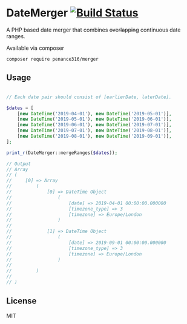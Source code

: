 # DateMerger   [![Build Status](https://app.travis-ci.com/penance316/merger.svg?branch=master)](https://app.travis-ci.com/penance316/merger)

A PHP based date merger that combines ~~overlapping~~ continuous date ranges.

Available via composer

`composer require penance316/merger`

## Usage
```PHP

// Each date pair should consist of [earlierDate, laterDate].

$dates = [
    [new DateTime('2019-04-01'), new DateTime('2019-05-01')],
    [new DateTime('2019-05-01'), new DateTime('2019-06-01')],
    [new DateTime('2019-06-01'), new DateTime('2019-07-01')],
    [new DateTime('2019-07-01'), new DateTime('2019-08-01')],
    [new DateTime('2019-08-01'), new DateTime('2019-09-01')],
];

print_r(DateMerger::mergeRanges($dates));

// Output
// Array
// (
//     [0] => Array
//         (
//             [0] => DateTime Object
//                 (
//                     [date] => 2019-04-01 00:00:00.000000
//                     [timezone_type] => 3
//                     [timezone] => Europe/London
//                 )
// 
//             [1] => DateTime Object
//                 (
//                     [date] => 2019-09-01 00:00:00.000000
//                     [timezone_type] => 3
//                     [timezone] => Europe/London
//                 )
//
//         )
//
// )
```

## License

MIT
